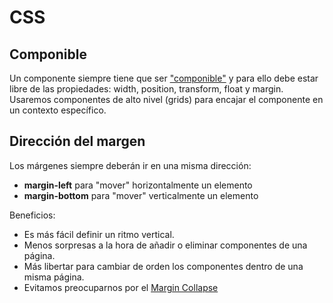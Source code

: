 # CSS

## Componible
Un componente siempre tiene que ser ["componible"](http://dle.rae.es/?id=A2BkG2M) y para ello debe estar libre de las propiedades: width, position, transform, float y margin.
Usaremos componentes de alto nivel (grids) para encajar el componente en un contexto específico.

## Dirección del margen
Los márgenes siempre deberán ir en una misma dirección:
- **margin-left** para "mover" horizontalmente un elemento
- **margin-bottom** para "mover" verticalmente un elemento

Beneficios:
- Es más fácil definir un ritmo vertical.
- Menos sorpresas a la hora de añadir o eliminar componentes de una página.
- Más libertar para cambiar de orden los componentes dentro de una misma página.
- Evitamos preocuparnos por el [Margin Collapse](https://developer.mozilla.org/es/docs/Web/CSS/CSS_Modelo_Caja/Mastering_margin_collapsing)
